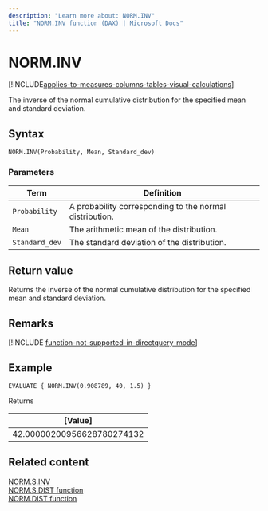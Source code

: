 ```yaml
---
description: "Learn more about: NORM.INV"
title: "NORM.INV function (DAX) | Microsoft Docs"
---
```

# NORM.INV

[!INCLUDE[applies-to-measures-columns-tables-visual-calculations](includes/applies-to-measures-columns-tables-visual-calculations.md)]

The inverse of the normal cumulative distribution for the specified mean and standard deviation.
 
  
## Syntax  
  
```dax
NORM.INV(Probability, Mean, Standard_dev)
```
  
### Parameters  
  
|Term|Definition|  
|--------|--------------|  
|`Probability`|A probability corresponding to the normal distribution.|  
|`Mean`|The arithmetic mean of the distribution.|
|`Standard_dev`|The standard deviation of the distribution.|
  
## Return value

Returns the inverse of the normal cumulative distribution for the specified mean and standard deviation.

## Remarks

[!INCLUDE [function-not-supported-in-directquery-mode](includes/function-not-supported-in-directquery-mode.md)]

## Example  
  
```dax
EVALUATE { NORM.INV(0.908789, 40, 1.5) }
```

Returns

|[Value]  |
|---------|
|42.00000200956628780274132    |

## Related content  

[NORM.S.INV](norm-s-inv-function-dax.md)   
[NORM.S.DIST function](norm-s-dist-function-dax.md)   
[NORM.DIST function](norm-dist-function-dax.md)   
